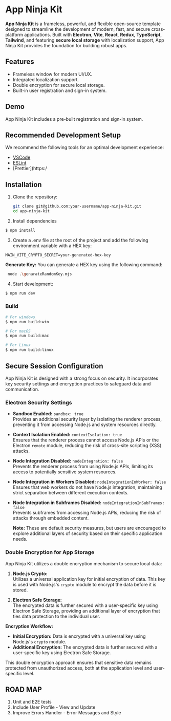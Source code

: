 # App Ninja Kit

**App Ninja Kit** is a frameless, powerful, and flexible open-source template designed to streamline the development of modern, fast, and secure cross-platform applications. Built with **Electron**, **Vite**, **React**, **Redux**, **TypeScript**, **Tailwind**, and featuring **secure local storage** with localization support, App Ninja Kit provides the foundation for building robust apps.

## Features
- Frameless window for modern UI/UX.
- Integrated localization support.
- Double encryption for secure local storage.
- Built-in user registration and sign-in system.

## Demo
App Ninja Kit includes a pre-built registration and sign-in system.

## Recommended Development Setup
We recommend the following tools for an optimal development experience:
- [VSCode](https://code.visualstudio.com/)
- [ESLint](https://marketplace.visualstudio.com/items?itemName=dbaeumer.vscode-eslint)
- [Prettier](https:/

## Installation

1. Clone the repository:

   ```bash
   git clone git@github.com:your-username/app-ninja-kit.git
   cd app-ninja-kit
   ```

2. Install dependencies

```bash
$ npm install
```

3. Create a .env file at the root of the project and add the following environment variable with a HEX key:

```.env
MAIN_VITE_CRYPTO_SECRET=your-generated-hex-key
```

**Generate Key:** You can generate a HEX key using the following command:

```bash
 node .\genarateRandomKey.mjs
```

4. Start development:

```bash
$ npm run dev
```

### Build

```bash
# For windows
$ npm run build:win

# For macOS
$ npm run build:mac

# For Linux
$ npm run build:linux
```

## Secure Session Configuration

App Ninja Kit is designed with a strong focus on security. It incorporates key security settings and encryption practices to safeguard data and communication.

### Electron Security Settings

- **Sandbox Enabled:** `sandbox: true`  
  Provides an additional security layer by isolating the renderer process, preventing it from accessing Node.js and system resources directly.

- **Context Isolation Enabled:** `contextIsolation: true`  
  Ensures that the renderer process cannot access Node.js APIs or the Electron `remote` module, reducing the risk of cross-site scripting (XSS) attacks.

- **Node Integration Disabled:** `nodeIntegration: false`  
  Prevents the renderer process from using Node.js APIs, limiting its access to potentially sensitive system resources.

- **Node Integration in Workers Disabled:** `nodeIntegrationInWorker: false`  
  Ensures that web workers do not have Node.js integration, maintaining strict separation between different execution contexts.

- **Node Integration in Subframes Disabled:** `nodeIntegrationInSubFrames: false`  
  Prevents subframes from accessing Node.js APIs, reducing the risk of attacks through embedded content.

  **Note:** These are default security measures, but users are encouraged to explore additional layers of security based on their specific application needs.

### Double Encryption for App Storage

App Ninja Kit utilizes a double encryption mechanism to secure local data:

1. **Node.js Crypto:**  
   Utilizes a universal application key for initial encryption of data. This key is used with Node.js's `crypto` module to encrypt the data before it is stored.

2. **Electron Safe Storage:**  
   The encrypted data is further secured with a user-specific key using Electron Safe Storage, providing an additional layer of encryption that ties data protection to the individual user.

**Encryption Workflow:**

- **Initial Encryption:** Data is encrypted with a universal key using Node.js's `crypto` module.
- **Additional Encryption:** The encrypted data is further secured with a user-specific key using Electron Safe Storage.

This double encryption approach ensures that sensitive data remains protected from unauthorized access, both at the application level and user-specific level.

## ROAD MAP

  1. Unit and E2E tests
  2. Include User Profile - View and Update
  3. Improve Errors Handler - Error Messages and Style
